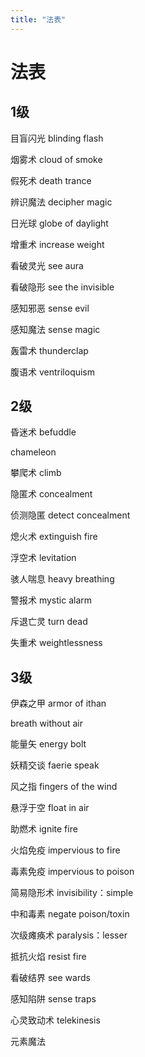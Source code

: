 ```yaml
---
title: "法表"
---
```

# 法表

## 1级

目盲闪光 blinding flash

烟雾术 cloud of smoke

假死术 death trance

辨识魔法 decipher magic

日光球 globe of daylight

增重术 increase weight

看破灵光 see aura

看破隐形 see the invisible

感知邪恶 sense evil

感知魔法 sense magic

轰雷术 thunderclap

腹语术 ventriloquism

## 2级

昏迷术 befuddle

chameleon

攀爬术 climb

隐匿术 concealment

侦测隐匿 detect concealment

熄火术 extinguish fire

浮空术 levitation

骇人喘息 heavy breathing

警报术 mystic alarm

斥退亡灵 turn dead

失重术 weightlessness

## 3级

伊森之甲 armor of ithan

breath without air

能量矢 energy bolt

妖精交谈 faerie speak

风之指 fingers of the wind

悬浮于空 float in air

助燃术 ignite fire

火焰免疫 impervious to fire

毒素免疫 impervious to poison

简易隐形术 invisibility：simple

中和毒素 negate poison/toxin

次级瘫痪术 paralysis：lesser

抵抗火焰 resist fire

看破结界 see wards

感知陷阱 sense traps

心灵致动术 telekinesis

元素魔法
